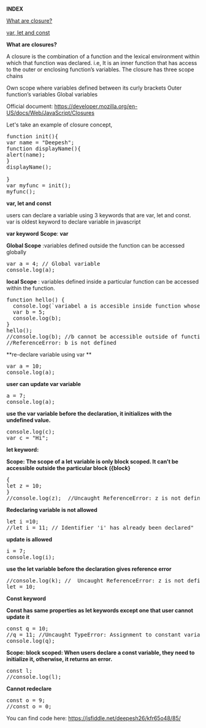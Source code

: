 
**INDEX**

<a href="#closure">What are closure?</a>

<a href="variable">var, let and const </a>

<p id="closure"><strong>What are closures?</strong></p>
A closure is the combination of a function and the lexical environment within which that function was declared. i.e, It is an inner function that has access to the outer or enclosing function’s variables. The closure has three scope chains

Own scope where variables defined between its curly brackets
Outer function’s variables
Global variables

Official document: https://developer.mozilla.org/en-US/docs/Web/JavaScript/Closures

Let's take an example of closure concept,
<pre>
function init(){
var name = "Deepesh";
function displayName(){
alert(name);
}
displayName();

}
var myfunc = init();
myfunc();
</pre>

<p id="variable"><strong>var, let and const</strong></p>

<p>users can declare a variable using 3 keywords that are var, let and const. var is oldest keyword to declare variable in javascript</p>

**var keyword**
**Scope**: **var**

**Global Scope** :variables defined outside the function can be accessed globally
<pre>
var a = 4; // Global variable
console.log(a);
</pre>

**local Scope** : variables defined inside a particular function can be accessed within the function. 
<pre>
function hello() {
  console.log(`variabel a is accesible inside function whose valie is : ${a}`);
  var b = 5;
  console.log(b);
}
hello();
//console.log(b); //b cannot be accessible outside of function
//ReferenceError: b is not defined
</pre>

**re-declare variable using var **
<pre>
var a = 10;
console.log(a);
</pre>

**user can update var variable**
<pre>
a = 7;
console.log(a);
</pre>

**use the var variable before the declaration, it initializes with the undefined value.**
<pre>
console.log(c);
var c = "Hi";
</pre>

**let keyword:**

**Scope: The scope of a let variable is only block scoped. It can’t be accessible outside the particular block ({block}**

<pre>
{
let z = 10;
}
//console.log(z);  //Uncaught ReferenceError: z is not defined"
</pre>

**Redeclaring variable is not allowed**

<pre>
let i =10;
//let i = 11; // Identifier 'i' has already been declared"
</pre>

**update is allowed**

<pre>
i = 7;
console.log(i);
</pre>

**use the let variable before the declaration gives reference error**

<pre>
//console.log(k); //  Uncaught ReferenceError: z is not defined"
let = 10;
</pre>

**Const keyword**

**Const has same properties as let keywords except one that user cannot update it**

<pre>
const q = 10;
//q = 11; //Uncaught TypeError: Assignment to constant variable
console.log(q);
</pre>

**Scope: block scoped: When users declare a const variable, they need to initialize it, otherwise, it returns an error.**

<pre>
const l;
//console.log(l);
</pre>

**Cannot redeclare**
<pre>
const o = 9;
//const o = 0;
</pre>

You can find code here: https://jsfiddle.net/deepesh26/kfr65o48/85/

